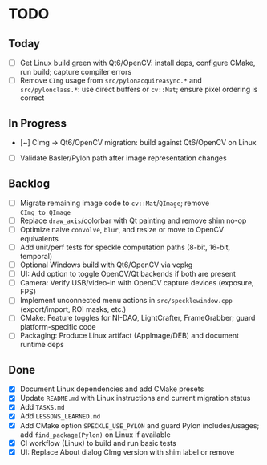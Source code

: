 # TODO

## Today
- [ ] Get Linux build green with Qt6/OpenCV: install deps, configure CMake, run build; capture compiler errors
- [ ] Remove `CImg` usage from `src/pylonacquireasync.*` and `src/pylonclass.*`: use direct buffers or `cv::Mat`; ensure pixel ordering is correct

## In Progress
- [~] CImg → Qt6/OpenCV migration: build against Qt6/OpenCV on Linux
- [ ] Validate Basler/Pylon path after image representation changes

## Backlog
- [ ] Migrate remaining image code to `cv::Mat`/`QImage`; remove `CImg_to_QImage`
- [ ] Replace `draw_axis`/colorbar with Qt painting and remove shim no-op
- [ ] Optimize naive `convolve`, `blur`, and resize or move to OpenCV equivalents
- [ ] Add unit/perf tests for speckle computation paths (8-bit, 16-bit, temporal)
- [ ] Optional Windows build with Qt6/OpenCV via vcpkg
- [ ] UI: Add option to toggle OpenCV/Qt backends if both are present
- [ ] Camera: Verify USB/video-in with OpenCV capture devices (exposure, FPS)
- [ ] Implement unconnected menu actions in `src/specklewindow.cpp` (export/import, ROI masks, etc.)
- [ ] CMake: Feature toggles for NI-DAQ, LightCrafter, FrameGrabber; guard platform-specific code
- [ ] Packaging: Produce Linux artifact (AppImage/DEB) and document runtime deps

## Done
- [x] Document Linux dependencies and add CMake presets
- [x] Update `README.md` with Linux instructions and current migration status
- [x] Add `TASKS.md`
- [x] Add `LESSONS_LEARNED.md`
- [x] Add CMake option `SPECKLE_USE_PYLON` and guard Pylon includes/usages; add `find_package(Pylon)` on Linux if available
- [x] CI workflow (Linux) to build and run basic tests
- [x] UI: Replace About dialog CImg version with shim label or remove
